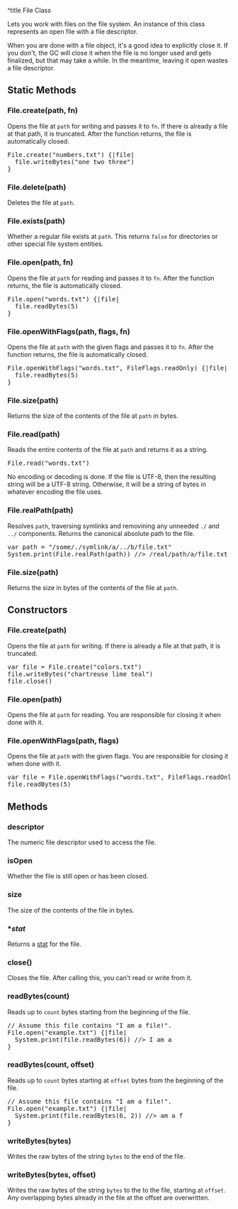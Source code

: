 ^title File Class

Lets you work with files on the file system. An instance of this class
represents an open file with a file descriptor.

When you are done with a file object, it's a good idea to explicitly close it.
If you don't, the GC will close it when the file is no longer used and gets
finalized, but that may take a while. In the meantime, leaving it open wastes
a file descriptor.

## Static Methods

### File.**create**(path, fn)

Opens the file at `path` for writing and passes it to `fn`. If there is already
a file at that path, it is truncated. After the function returns, the file is
automatically closed.

<pre class="snippet">
File.create("numbers.txt") {|file|
  file.writeBytes("one two three")
}
</pre>

### File.**delete**(path)

Deletes the file at `path`.

### File.**exists**(path)

Whether a regular file exists at `path`. This returns `false` for directories
or other special file system entities.

### File.**open**(path, fn)

Opens the file at `path` for reading and passes it to `fn`. After the function
returns, the file is automatically closed.

<pre class="snippet">
File.open("words.txt") {|file|
  file.readBytes(5)
}
</pre>

### File.**openWithFlags**(path, flags, fn)

Opens the file at `path` with the given flags and passes it to `fn`. After the function
returns, the file is automatically closed.

<pre class="snippet">
File.openWithFlags("words.txt", FileFlags.readOnly) {|file|
  file.readBytes(5)
}
</pre>

### File.**size**(path)

Returns the size of the contents of the file at `path` in bytes.

### File.**read**(path)

Reads the entire contents of the file at `path` and returns it as a string.

<pre class="snippet">
File.read("words.txt")
</pre>

No encoding or decoding is done. If the file is UTF-8, then the resulting
string will be a UTF-8 string. Otherwise, it will be a string of bytes in
whatever encoding the file uses.

### File.**realPath**(path)

Resolves `path`, traversing symlinks and removining any unneeded `./` and `../`
components. Returns the canonical absolute path to the file.

<pre class="snippet">
var path = "/some/./symlink/a/../b/file.txt"
System.print(File.realPath(path)) //> /real/path/a/file.txt
</pre>

### File.**size**(path)

Returns the size in bytes of the contents of the file at `path`.

## Constructors

### File.**create**(path)

Opens the file at `path` for writing. If there is already a file at that path,
it is truncated.

<pre class="snippet">
var file = File.create("colors.txt")
file.writeBytes("chartreuse lime teal")
file.close()
</pre>

### File.**open**(path)

Opens the file at `path` for reading. You are responsible for closing it when
done with it.

### File.**openWithFlags**(path, flags)

Opens the file at `path` with the given flags. You are responsible for closing
it when done with it.

<pre class="snippet">
var file = File.openWithFlags("words.txt", FileFlags.readOnly)
file.readBytes(5)
</pre>

## Methods

### **descriptor**

The numeric file descriptor used to access the file.

### **isOpen**

Whether the file is still open or has been closed.

### **size**

The size of the contents of the file in bytes.

### **stat*

Returns a [stat](stat.html) for the file.

### **close**()

Closes the file. After calling this, you can't read or write from it.

### **readBytes**(count)

Reads up to `count` bytes starting from the beginning of the file.

<pre class="snippet">
// Assume this file contains "I am a file!".
File.open("example.txt") {|file|
  System.print(file.readBytes(6)) //> I am a
}
</pre>

### **readBytes**(count, offset)

Reads up to `count` bytes starting at `offset` bytes from the beginning of
the file.

<pre class="snippet">
// Assume this file contains "I am a file!".
File.open("example.txt") {|file|
  System.print(file.readBytes(6, 2)) //> am a f
}
</pre>

### **writeBytes**(bytes)

Writes the raw bytes of the string `bytes` to the end of the file.

### **writeBytes**(bytes, offset)

Writes the raw bytes of the string `bytes` to the to the file, starting at
`offset`. Any overlapping bytes already in the file at the offset are
overwritten.
